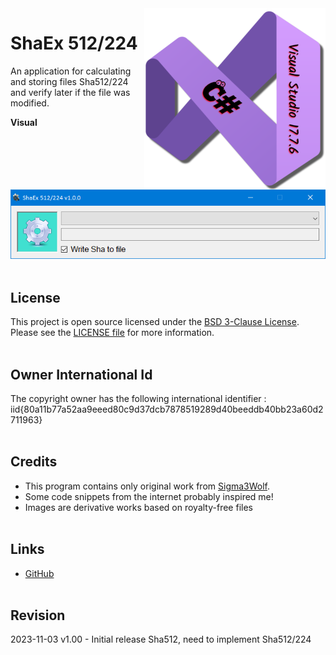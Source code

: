 <img src="/images/cSharp_17.7.6.png" align="right" height="290" />

# ShaEx 512/224

An application for calculating and storing files Sha512/224 and verify later if the file was modified.

**Visual**

![ShaEx output](images/visual.png)
<br /><br />

## License

This project is open source licensed under the [BSD 3-Clause License](https://opensource.org/license/bsd-3-clause/).
Please see the [LICENSE file](/LICENSE.txt) for more information.
<br /><br />

## Owner International Id

The copyright owner has the following international identifier :
iid{80a11b77a52aa9eeed80c9d37dcb7878519289d40beeddb40bb23a60d2711963}
<br /><br />

## Credits

- This program contains only original work from [Sigma3Wolf](https://github.com/Sigma3Wolf).
- Some code snippets from the internet probably inspired me!
- Images are derivative works based on royalty-free files
<br /><br />

## Links

- [GitHub](https://github.com/Sigma3Wolf/DesktopApp/)
<br /><br />

## Revision

2023-11-03 v1.00 - Initial release Sha512, need to implement Sha512/224
<br /><br />